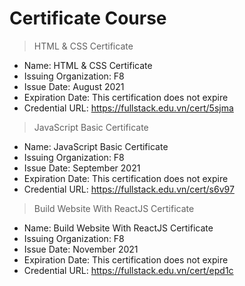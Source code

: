 ﻿# Certificate Course
 
> HTML & CSS Certificate
- Name: HTML & CSS Certificate
- Issuing Organization: F8
- Issue Date: August 2021
- Expiration Date: This certification does not expire
- Credential URL: https://fullstack.edu.vn/cert/5sjma
	
> JavaScript Basic Certificate
- Name: JavaScript Basic Certificate
- Issuing Organization: F8
- Issue Date: September 2021
- Expiration Date: This certification does not expire
- Credential URL: https://fullstack.edu.vn/cert/s6v97
	
> Build Website With ReactJS Certificate
- Name: Build Website With ReactJS Certificate
- Issuing Organization: F8
- Issue Date: November 2021
- Expiration Date: This certification does not expire
- Credential URL: https://fullstack.edu.vn/cert/epd1c

